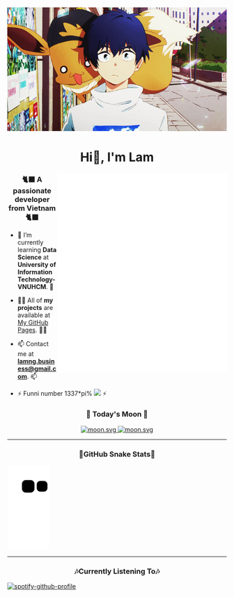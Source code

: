 <h3 align="center"> <img src="https://raw.githubusercontent.com/lamisgosu11/lamisgosu11/main/github-profile/acacia.webp" width="" /> </h3> 
<!--<h3 align='center'> <img src="https://komarev.com/ghpvc/?username=lamisgosu11&color=ff69b4&style=for-the-badge&label=Lovely+People" width=""  /></h3> -->
<h1 align="center"> Hi👋, I'm Lam</h1> 
<img align="right" width="390" alt="🦑" src="https://raw.githubusercontent.com/lamisgosu11/lamisgosu11/main/bio.svg">

<h3 align="center"> 🐈‍⬛ A passionate developer from Vietnam 🐈‍⬛</h3>
<!--[![Views](https://visitcount.itsvg.in/api?id=lamisgosu11&label=Welcome%20To%20my%20profile&color=12&icon=9&pretty=true)](https://visitcount.itsvg.in) -->

<!-- <p align="left"> <a href="https://github.com/ryo-ma/github-profile-trophy"><img src="https://github-profile-trophy.vercel.app/?username=lamisgosu11" alt="lamisgosu11" /></a> </p> -->
- 🌱 I’m currently learning **Data Science** at **University of Information Technology- VNUHCM**. 🌱

- 👨‍💻 All of **my projects** are available at [My GitHub Pages](https://lamisgosu11.github.io/). 👨‍💻

- 📫 Contact me at **lamng.business@gmail.com**. 📫

- ⚡ Funni number 1337*pi% **<img src="https://emojis.slackmojis.com/emojis/images/1657768669/60058/iidk.png?1657768669" width="30">** ⚡

<p align="left"> 
<!-- <h3 align="left"> <img src="https://raw.githubusercontent.com/lamisgosu11/lamisgosu11/main/github-profile/rainbow-cat.gif" width="30"> </h3> -->
<div align="center">
   <h3>🚀 Today's Moon 🚀</h3>
   <a href="https://moon-svg.minung.dev">
    <img src="https://moon-svg.minung.dev/moon.svg" alt="moon.svg" loading="lazy" />
   </a>
   <a href="https://moon-svg.minung.dev">
    <img src="https://moon-svg.minung.dev/moon.svg?theme=ray" alt="moon.svg" loading="lazy" />
   </a>
</div>

-----

<h3 align="center">🐍GitHub Snake Stats🐍 </h3> 

![Snake Animation](https://github.com/lamisgosu11/lamisgosu11/blob/output/github-contribution-grid-snake-dark.svg)

-----

<h3 align="center">🎶Currently Listening To🎶 </h3> 

[![spotify-github-profile](https://spotify-github-profile.vercel.app/api/view.svg?uid=lamisgosu11&cover_image=true&theme=novatorem&show_offline=true&background_color=121212&interchange=false&bar_color=53b14f&bar_color_cover=false)](https://spotify-github-profile.vercel.app/api/view.svg?uid=lamisgosu11&redirect=true)

</h3>

<!-- <h3 align='right'> <img src="https://visitcount.itsvg.in/api?id=lamisgosu11&label=Welcome%20To%20my%20profile&color=12&icon=9&pretty=true" width="30"  /></h3> -->


